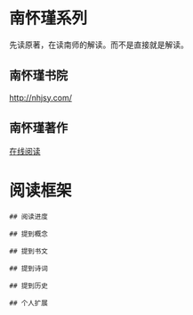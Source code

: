 # 南怀瑾系列

先读原著，在读南师的解读。而不是直接就是解读。

## 南怀瑾书院

http://nhjsy.com/

## 南怀瑾著作

[在线阅读](http://nhjsy.com/nanshi/6.html)

# 阅读框架

```text
## 阅读进度

## 提到概念

## 提到书文

## 提到诗词

## 提到历史

## 个人扩展
```